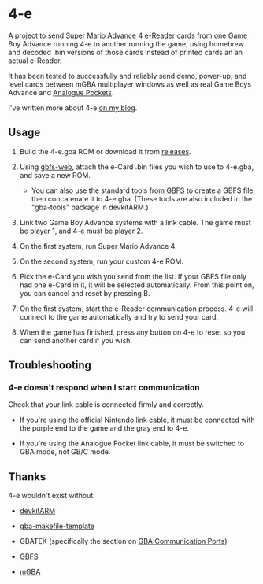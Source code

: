 # 4-e

A project to send [Super Mario Advance
4](https://www.mariowiki.com/Super_Mario_Advance_4:_Super_Mario_Bros._3)
[e-Reader](https://www.mariowiki.com/E-Reader) cards from one Game
Boy Advance running 4-e to another running the game, using homebrew
and decoded .bin versions of those cards instead of printed cards
an an actual e-Reader.

It has been tested to successfully and reliably send demo, power-up,
and level cards between mGBA multiplayer windows as well as real
Game Boys Advance and [Analogue Pockets](https://www.analogue.co/pocket).

I've written more about 4-e [on my
blog](https://mattiebee.io/52283/introducing-4-e-super-mario-advance-4-e-cards-without-an-e-reader).

## Usage

1.  Build the 4-e.gba ROM or download it from
    [releases](https://github.com/mattieb/4-e/releases).

2.  Using [gbfs-web](https://mattiebee.app/gbfs-web), attach the
    e-Card .bin files you wish to use to 4-e.gba, and save a new
    ROM.

    -   You can also use the standard tools from
        [GBFS](https://pineight.com/gba/#gbfs) to create a GBFS
        file, then concatenate it to 4-e.gba.  (These tools are
        also included in the "gba-tools" package in devkitARM.)

3.  Link two Game Boy Advance systems with a link cable.  The game
    must be player 1, and 4-e must be player 2.

4.  On the first system, run Super Mario Advance 4.

5.  On the second system, run your custom 4-e ROM.

6.  Pick the e-Card you wish you send from the list. If your GBFS
    file only had one e-Card in it, it will be selected automatically.
    From this point on, you can cancel and reset by pressing B.

7.  On the first system, start the e-Reader communication process.
    4-e will connect to the game automatically and try to send your
    card.

8.  When the game has finished, press any button on 4-e to reset
    so you can send another card if you wish.

## Troubleshooting

### 4-e doesn't respond when I start communication

Check that your link cable is connected firmly and correctly.

-   If you're using the official Nintendo link cable, it must be
    connected with the purple end to the game and the gray end to
    4-e.

-   If you're using the Analogue Pocket link cable, it must be
    switched to GBA mode, not GB/C mode.

## Thanks

4-e wouldn't exist without:

- [devkitARM](https://devkitpro.org/wiki/devkitARM)

- [gba-makefile-template](https://github.com/gbadev-org/gba-makefile-template)

- GBATEK (specifically the section on [GBA Communication
Ports](https://problemkaputt.de/gbatek.htm#gbacommunicationports))

- [GBFS](https://pineight.com/gba/#gbfs)

- [mGBA](https://mgba.io)

